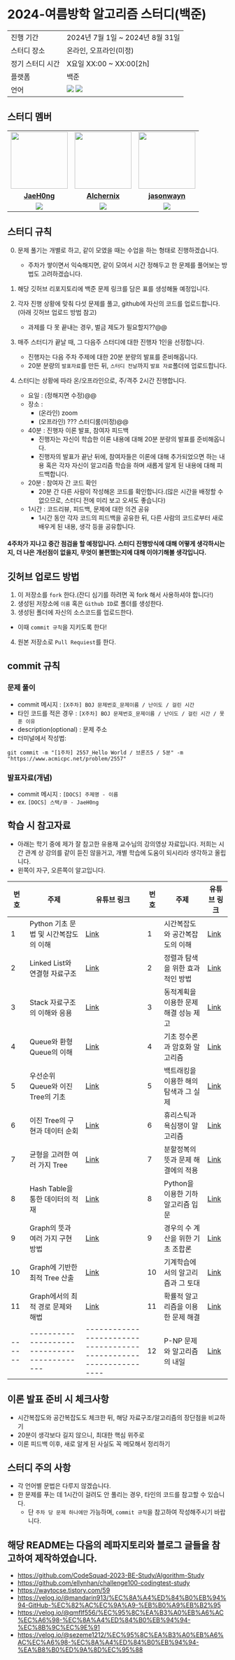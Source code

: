 # 2024-여름방학 알고리즘 스터디(백준)

<table>
  <tr>
    <td>진행 기간</td>
    <td>2024년 7월 1일 ~ 2024년 8월 31일 </td>
  </tr>
  <tr>
    <td>스터디 장소</td>
    <td>온라인, 오프라인(미정)</td>
  </tr>
  <tr>
    <td>정기 스터디 시간</td>
    <td>X요일 XX:00 ~ XX:00[2h]</td>
  </tr>
  <tr>
    <td>플랫폼</td>
    <td>백준</td>
  </tr>
  <tr>
    <td>언어</td>
    <td><img src="https://img.shields.io/badge/c++-%2300599C.svg?style=for-the-badge&logo=c%2B%2B&logoColor=white"> 
        <img src="https://img.shields.io/badge/Python-3776AB?style=for-the-badge&logo=python&logoColor=white">
    </td>
  </tr>
</table>

## 스터디 멤버
<table>
 <tr>
    <td align="center"><a href="https://github.com/JaeH0ng"><img src="https://avatars.githubusercontent.com/JaeH0ng" width="130px;" alt=""></a></td>
    <td align="center"><a href="https://github.com/Alchernix"><img src="https://avatars.githubusercontent.com/Alchernix" width="130px;" alt=""></a></td>
    <td align="center"><a href="https://github.com/jasonwayn"><img src="https://avatars.githubusercontent.com/jasonwayn" width="130px;" alt=""></a></td>
  </tr>
  <tr>
    <td align="center"><a href="https://github.com/JaeH0ng"><b>JaeH0ng</b></a></td>
    <td align="center"><a href="https://github.com/Alchernix"><b>Alchernix</b></a></td>
    <td align="center"><a href="https://github.com/jasonwayn"><b>jasonwayn</b></a></td>

  </tr>
  <tr> 
    <td align="center"><img src="https://img.shields.io/badge/c++-%2300599C.svg?style=for-the-badge&logo=c%2B%2B&logoColor=white"></td>
    <td align="center"><img src="https://img.shields.io/badge/Python-3776AB?style=for-the-badge&logo=python&logoColor=white"></td>
    <td align="center"><img src="https://img.shields.io/badge/Python-3776AB?style=for-the-badge&logo=python&logoColor=white"></td>

  </tr> 
</table>

## 스터디 규칙
0. 문제 풀기는 개별로 하고, 같이 모였을 때는 수업을 하는 형태로 진행하겠습니다.
    - 주차가 쌓이면서 익숙해지면, 같이 모여서 시간 정해두고 한 문제를 풀어보는 방법도 고려하겠습니다.
      
1. 해당 깃허브 리포지토리에 백준 문제 링크를 담은 표를 생성해둘 예정입니다.

2. 각자 진행 상황에 맞춰 다섯 문제를 풀고, github에 자신의 코드를 업로드합니다.(아래 깃허브 업로드 방법 참고)
    - 과제를 다 못 끝내는 경우, 벌금 제도가 필요할지??@@
      
3. 매주 스터디가 끝날 때, 그 다음주 스터디에 대한 진행자 1인을 선정합니다.
    - 진행자는 다음 주차 주제에 대한 20분 분량의 발표를 준비해옵니다.
    - 20분 분량의 `발표자료`를 만든 뒤, `스터디 전날`까지 `발표 자료`폴더에 업로드합니다.
      
4. 스터디는 상황에 따라 온/오프라인으로, 주/격주 2시간 진행합니다. 
    - 요일 : (정해지면 수정)@@
    - 장소 : 
      - (온라인) zoom
      - (오프라인) ??? 스터디룸(미정)@@
    - 40분 : 진행자 이론 발표, 참여자 피드백
      - 진행자는 자신이 학습한 이론 내용에 대해 20분 분량의 발표를 준비해옵니다.
      - 진행자의 발표가 끝난 뒤에, 참여자들은 이론에 대해 추가되었으면 하는 내용 혹은 각자 자신이 알고리즘 학습을 하며 새롭게 알게 된 내용에 대해 피드백합니다.
   - 20분 : 참여자 간 코드 확인
        - 20분 간 다른 사람이 작성해온 코드를 확인합니다.(많은 시간을 배정할 수 없으므로, 스터디 전에 미리 보고 오셔도 좋습니다)
    - 1시간 : 코드리뷰, 피드백, 문제에 대한 의견 공유
      - 1시간 동안 각자 코드의 피드백을 공유한 뒤, 다른 사람의 코드로부터 새로 배우게 된 내용, 생각 등을 공유합니다.
        
#### 4주차가 지나고 중간 점검을 할 예정입니다. 스터디 진행방식에 대해 어떻게 생각하시는지, 더 나은 개선점이 없을지, 무엇이 불편했는지에 대해 이야기해볼 생각입니다.

## 깃허브 업로드 방법
1. 이 저장소를 `fork` 한다.(잔디 심기를 하려면 꼭 fork 해서 사용하셔야 합니다!)
2. 생성된 저장소에 `이름` 혹은 `Github ID`로 폴더를 생성한다.
3. 생성된 폴더에 자신의 소스코드를 업로드한다.
- 이때 `commit 규칙`을 지키도록 한다!
4. 원본 저장소로 `Pull Requiest`를 한다.


## commit 규칙
### 문제 풀이
- commit 메시지 : `[X주차] BOJ 문제번호_문제이름 / 난이도 / 걸린 시간`
- 타인 코드를 적은 경우 : `[X주차] BOJ 문제번호_문제이름 / 난이도 / 걸린 시간 / 못 푼 이유`
- description(optional) : 문제 주소
- 터미널에서 작성법:
```
git commit -m "[1주차] 2557_Hello World / 브론즈5 / 5분" -m "https://www.acmicpc.net/problem/2557"
```
### 발표자료(개념)
- commit 메시지 : `[DOCS] 주제명 - 이름`
- ex. `[DOCS] 스택/큐 - JaeH0ng`


## 학습 시 참고자료
- 아래는 학기 중에 제가 잘 참고한 유용재 교수님의 강의영상 자료입니다. 저희는 시간 관계 상 강의를 같이 듣진 않을거고, 개별 학습에 도움이 되시리라 생각하고 올립니다.
- 왼쪽이 자구, 오른쪽이 알고입니다. 

| 번호 | 주제 | 유튜브 링크    | 번호 | 주제   | 유튜브 링크   |
|------|-------------------------------------------|----------------------------------------------------------------|------|-------------------------------------------|----------------------------------------------------------------|
| 1    | Python 기초 문법 및 시간복잡도의 이해       | [Link](https://www.youtube.com/watch?v=-kjd6PPeihw&list=PLKCRvMaRGaxUDf20UpyOX9HBPGYlyxY8P&index=1) | 1    | 시간복잡도와 공간복잡도의 이해              | [Link](https://www.youtube.com/watch?v=3i6bae3Y7DE&list=PLL3t9Nt4Hrfs8Pdq1qCDl7qDYCSy9gWXk) |
| 2    | Linked List와 연결형 자료구조              | [Link](https://www.youtube.com/watch?v=eEYxduDJf9Q&list=PLKCRvMaRGaxUDf20UpyOX9HBPGYlyxY8P&index=2) | 2    | 정렬과 탐색을 위한 효과적인 방법           | [Link](https://www.youtube.com/watch?v=CqmxgSRE9Bc&list=PLL3t9Nt4Hrfs8Pdq1qCDl7qDYCSy9gWXk&index=2) |
| 3    | Stack 자료구조의 이해와 응용               | [Link](https://www.youtube.com/watch?v=B1ZSqOtRwQ0&list=PLKCRvMaRGaxUDf20UpyOX9HBPGYlyxY8P&index=3) | 3    | 동적계획을 이용한 문제 해결 성능 제고      | [Link](https://www.youtube.com/watch?v=maAAxLCIWoA&list=PLL3t9Nt4Hrfs8Pdq1qCDl7qDYCSy9gWXk&index=3) |
| 4    | Queue와 환형 Queue의 이해                 | [Link](https://www.youtube.com/watch?v=7t5M4cAgNn4&list=PLKCRvMaRGaxUDf20UpyOX9HBPGYlyxY8P&index=4) | 4    | 기초 정수론과 암호화 알고리즘             | [Link](https://www.youtube.com/watch?v=sRrGug5s1qA&list=PLL3t9Nt4Hrfs8Pdq1qCDl7qDYCSy9gWXk&index=4) |
| 5    | 우선순위 Queue와 이진 Tree의 기초         | [Link](https://www.youtube.com/watch?v=H8r5bOxRlCk&list=PLKCRvMaRGaxUDf20UpyOX9HBPGYlyxY8P&index=5) | 5    | 백트래킹을 이용한 해의 탐색과 그 실제      | [Link](https://www.youtube.com/watch?v=7ou6xU21aS0&list=PLL3t9Nt4Hrfs8Pdq1qCDl7qDYCSy9gWXk&index=5) |
| 6    | 이진 Tree의 구현과 데이터 순회            | [Link](https://www.youtube.com/watch?v=LqiW6pqTZ9E&list=PLKCRvMaRGaxUDf20UpyOX9HBPGYlyxY8P&index=6) | 6    | 휴리스틱과 욕심쟁이 알고리즘              | [Link](https://www.youtube.com/watch?v=DD1FFQPUlhA&list=PLL3t9Nt4Hrfs8Pdq1qCDl7qDYCSy9gWXk&index=6) |
| 7    | 균형을 고려한 여러 가지 Tree               | [Link](https://www.youtube.com/watch?v=KN5JxC5W3rQ&list=PLKCRvMaRGaxUDf20UpyOX9HBPGYlyxY8P&index=7) | 7    | 분할정복의 뜻과 문제 해결에의 적용         | [Link](https://www.youtube.com/watch?v=vy_O-GobDU0&list=PLL3t9Nt4Hrfs8Pdq1qCDl7qDYCSy9gWXk&index=7) |
| 8    | Hash Table을 통한 데이터의 적재           | [Link](https://www.youtube.com/watch?v=hyWEPQ6QpFQ&list=PLKCRvMaRGaxUDf20UpyOX9HBPGYlyxY8P&index=8) | 8    | Python을 이용한 기하 알고리즘 입문         | [Link](https://www.youtube.com/watch?v=yvh5uUs7xeY&list=PLL3t9Nt4Hrfs8Pdq1qCDl7qDYCSy9gWXk&index=8) |
| 9    | Graph의 뜻과 여러 가지 구현 방법          | [Link](https://www.youtube.com/watch?v=PuJk0Fqj_ug&list=PLKCRvMaRGaxUDf20UpyOX9HBPGYlyxY8P&index=9) | 9    | 경우의 수 계산을 위한 기초 조합론          | [Link](https://www.youtube.com/watch?v=38JwPxFZEL8&list=PLL3t9Nt4Hrfs8Pdq1qCDl7qDYCSy9gWXk&index=9) |
| 10   | Graph에 기반한 최적 Tree 산출             | [Link](https://www.youtube.com/watch?v=hVOPPz7IvFg&list=PLKCRvMaRGaxUDf20UpyOX9HBPGYlyxY8P&index=10) | 10   | 기계학습에서의 알고리즘과 그 토대          | [Link](https://www.youtube.com/watch?v=CSldi3vcCRQ&list=PLL3t9Nt4Hrfs8Pdq1qCDl7qDYCSy9gWXk&index=10) |
| 11   | Graph에서의 최적 경로 문제와 해법          | [Link](https://www.youtube.com/watch?v=XpF6Pb4UMj8&list=PLKCRvMaRGaxUDf20UpyOX9HBPGYlyxY8P&index=11) | 11   | 확률적 알고리즘을 이용한 문제 해결         | [Link](https://www.youtube.com/watch?v=iEW3iPQMVrY&list=PLL3t9Nt4Hrfs8Pdq1qCDl7qDYCSy9gWXk&index=11) |
|------|-------------------------------------------|----------------------------------------------------------------| 12   | P-NP 문제와 알고리즘의 내일               | [Link](https://www.youtube.com/watch?v=3qOPVaWjvbk&list=PLL3t9Nt4Hrfs8Pdq1qCDl7qDYCSy9gWXk&index=12) | 


## 이론 발표 준비 시 체크사항
- 시간복잡도와 공간복잡도도 체크한 뒤, 해당 자료구조/알고리즘의 장단점을 비교하기
- 20분이 생각보다 길지 않으니, 최대한 핵심 위주로
- 이론 피드백 이후, 새로 알게 된 사실도 꼭 메모해서 정리하기

## 스터디 주의 사항
- 각 언어별 문법은 다루지 않겠습니다.
- 한 문제를 푸는 데 1시간이 걸려도 안 풀리는 경우, 타인의 코드를 참고할 수 있습니다.
    - 단 `주차 당 문제 하나에만` 가능하며, `commit 규칙`을 참고하여 작성해주시기 바랍니다.

## 해당 README는 다음의 레파지토리와 블로그 글들을 참고하여 제작하였습니다.
- https://github.com/CodeSquad-2023-BE-Study/Algorithm-Study
- https://github.com/ellynhan/challenge100-codingtest-study
- https://waytocse.tistory.com/59
- https://velog.io/@mandarin913/%EC%8A%A4%ED%84%B0%EB%94%94-GitHub-%EC%82%AC%EC%9A%A9-%EB%B0%A9%EB%B2%95
- https://velog.io/@qmflf556/%EC%95%8C%EA%B3%A0%EB%A6%AC%EC%A6%98-%EC%8A%A4%ED%84%B0%EB%94%94-%EC%8B%9C%EC%9E%91
- https://velog.io/@sezeme1212/%EC%95%8C%EA%B3%A0%EB%A6%AC%EC%A6%98-%EC%8A%A4%ED%84%B0%EB%94%94-%EA%B8%B0%ED%9A%8D%EC%95%88
